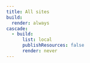 ```yaml
---
title: All sites
build:
  render: always
cascade:
  - build:
      list: local
      publishResources: false
      render: never
---
```

